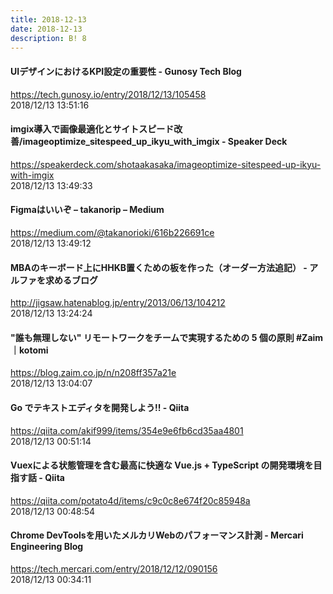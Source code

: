 ```yaml
---
title: 2018-12-13
date: 2018-12-13
description: B! 8
---
```


#### UIデザインにおけるKPI設定の重要性 - Gunosy Tech Blog
https://tech.gunosy.io/entry/2018/12/13/105458<br>
2018/12/13 13:51:16<br>


#### imgix導入で画像最適化とサイトスピード改善/imageoptimize_sitespeed_up_ikyu_with_imgix - Speaker Deck
https://speakerdeck.com/shotaakasaka/imageoptimize-sitespeed-up-ikyu-with-imgix<br>
2018/12/13 13:49:33<br>


#### Figmaはいいぞ – takanorip – Medium
https://medium.com/@takanorioki/616b226691ce<br>
2018/12/13 13:49:12<br>


#### MBAのキーボード上にHHKB置くための板を作った（オーダー方法追記） - アルファを求めるブログ
http://jigsaw.hatenablog.jp/entry/2013/06/13/104212<br>
2018/12/13 13:24:24<br>


#### "誰も無理しない" リモートワークをチームで実現するための 5 個の原則 #Zaim｜kotomi
https://blog.zaim.co.jp/n/n208ff357a21e<br>
2018/12/13 13:04:07<br>


#### Go でテキストエディタを開発しよう!! - Qiita
https://qiita.com/akif999/items/354e9e6fb6cd35aa4801<br>
2018/12/13 00:51:14<br>


#### Vuexによる状態管理を含む最高に快適な Vue.js + TypeScript の開発環境を目指す話 - Qiita
https://qiita.com/potato4d/items/c9c0c8e674f20c85948a<br>
2018/12/13 00:48:54<br>


#### Chrome DevToolsを用いたメルカリWebのパフォーマンス計測 - Mercari Engineering Blog
https://tech.mercari.com/entry/2018/12/12/090156<br>
2018/12/13 00:34:11<br>



